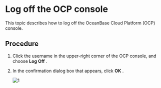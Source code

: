 # Log off the OCP console

This topic describes how to log off the OceanBase Cloud Platform (OCP) console.

## Procedure

1. Click the username in the upper-right corner of the OCP console, and choose **Log Off** .

2. In the confirmation dialog box that appears, click **OK** .

   ![1](https://help-static-aliyun-doc.aliyuncs.com/assets/img/en-US/9614306461/p383271.png)
